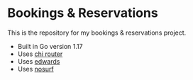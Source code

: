# Bookings & Reservations

This is the repository for my bookings & reservations project.

- Built in Go version 1.17
- Uses [chi router](https://github.com/go-chi/chi)
- Uses [edwards](https://github.com/alexedwards/scs)
- Uses [nosurf](https://github.com/justinas/nosurf)
